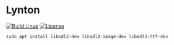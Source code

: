 # Lynton

[![Build Linux](https://github.com/christopher-besch/lynton/workflows/Build%20Linux/badge.svg)](https://github.com/christopher-besch/lynton/actions/workflows/build_linux.yml)
[![License](https://img.shields.io/badge/license-MIT-yellow)](https://github.com/christopher-besch/lynton/blob/main/LICENSE)

`sudo apt install libsdl2-dev libsdl2-image-dev libsdl2-ttf-dev`
